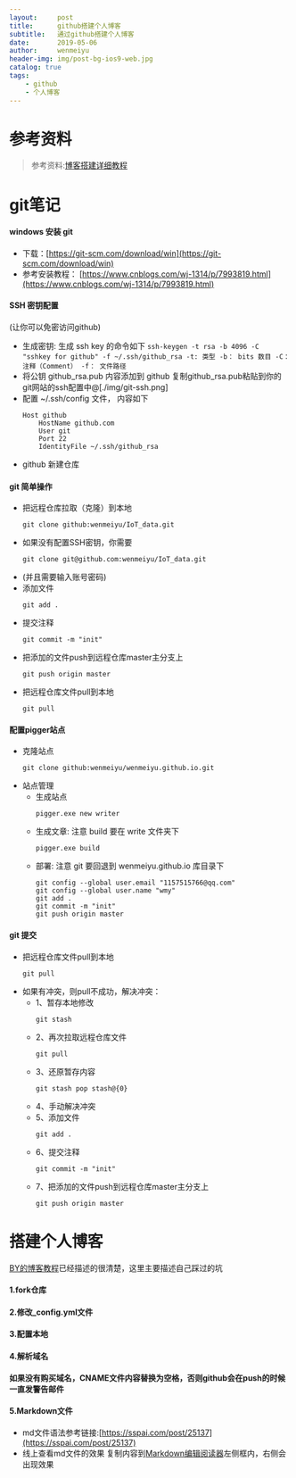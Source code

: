 ```yaml
---
layout:     post
title:      github搭建个人博客
subtitle:   通过github搭建个人博客
date:       2019-05-06
author:     wenmeiyu
header-img: img/post-bg-ios9-web.jpg
catalog: true
tags:
    - github
    - 个人博客
---
```

# 参考资料

>参考资料:[博客搭建详细教程](https://github.com/qiubaiying/qiubaiying.github.io/wiki/%E5%8D%9A%E5%AE%A2%E6%90%AD%E5%BB%BA%E8%AF%A6%E7%BB%86%E6%95%99%E7%A8%8B)

# git笔记

#### windows 安装 git

- 下载：[https://git-scm.com/download/win](https://git-scm.com/download/win)
- 参考安装教程： [https://www.cnblogs.com/wj-1314/p/7993819.html](https://www.cnblogs.com/wj-1314/p/7993819.html)

#### SSH 密钥配置

(让你可以免密访问github)
- 生成密钥:
    生成 ssh key 的命令如下
		```
        ssh-keygen -t rsa -b 4096 -C "sshkey for github" -f ~/.ssh/github_rsa
        -t: 类型
        -b： bits 数目
        -C： 注释（Comment）
        -f： 文件路径
		```
- 将公钥 github_rsa.pub 内容添加到 github
    复制github_rsa.pub粘贴到你的git网站的ssh配置中@[./img/git-ssh.png]
- 配置 ~/.ssh/config 文件， 内容如下
	```
	Host github
		HostName github.com
		User git
		Port 22
		IdentityFile ~/.ssh/github_rsa
	```
- github 新建仓库

#### git 简单操作

- 把远程仓库拉取（克隆）到本地
	```
	git clone github:wenmeiyu/IoT_data.git
	```
- 如果没有配置SSH密钥，你需要
	```
	git clone git@github.com:wenmeiyu/IoT_data.git
	```
- (并且需要输入账号密码)
- 添加文件
	```
	git add .
	```
- 提交注释
	```
	git commit -m "init"
	```
- 把添加的文件push到远程仓库master主分支上
	```
	git push origin master
	```
- 把远程仓库文件pull到本地
	```
	git pull
	```

#### 配置pigger站点

- 克隆站点
	```
	git clone github:wenmeiyu/wenmeiyu.github.io.git
	```
- 站点管理
    - 生成站点
		```
		pigger.exe new writer
		```
    - 生成文章: 注意 build 要在 write 文件夹下
		```
		pigger.exe build
		```
    - 部署: 注意 git 要回退到 wenmeiyu.github.io 库目录下
		```
        git config --global user.email "1157515766@qq.com"
        git config --global user.name "wmy"
        git add .
        git commit -m "init"
        git push origin master
		```

#### git 提交

- 把远程仓库文件pull到本地
	```
	git pull
	```
- 如果有冲突，则pull不成功，解决冲突：
    - 1、暂存本地修改
		```
		git stash
		```
    - 2、再次拉取远程仓库文件
		```
		git pull
		```
    - 3、还原暂存内容
		```
		git stash pop stash@{0}
		```
    - 4、手动解决冲突
    - 5、添加文件
		```
		git add .
		```
    - 6、提交注释
		```
		git commit -m "init"
		```
    - 7、把添加的文件push到远程仓库master主分支上
		```
		git push origin master   
		```

# 搭建个人博客

[BY的博客教程](https://github.com/qiubaiying/qiubaiying.github.io/wiki/%E5%8D%9A%E5%AE%A2%E6%90%AD%E5%BB%BA%E8%AF%A6%E7%BB%86%E6%95%99%E7%A8%8B)已经描述的很清楚，这里主要描述自己踩过的坑

#### 1.fork仓库

#### 2.修改_config.yml文件

#### 3.配置本地

#### 4.解析域名

**如果没有购买域名，CNAME文件内容替换为空格，否则github会在push的时候一直发警告邮件**

#### 5.Markdown文件

- md文件语法参考链接:[https://sspai.com/post/25137](https://sspai.com/post/25137)
- 线上查看md文件的效果
	复制内容到[Markdown编辑阅读器](https://www.zybuluo.com/mdeditor)左侧框内，右侧会出现效果





